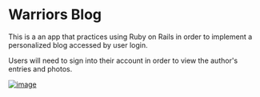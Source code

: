 # Warriors Blog

This is a an app that practices using Ruby on Rails in order to implement a personalized blog accessed by user login. 

Users will need to sign into their account in order to view the author's entries and photos. 


[![image](https://github.com/hanniedong/warriorsblog/blob/development-branch/app/assets/images/warriors_sample.png)](#features)
